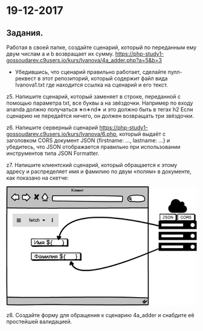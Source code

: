 # 19-12-2017

Задания.
---

Работая в своей папке, создайте сценарий, который по переданным ему двум числам a и b возвращает их сумму.
https://php-study1-gossoudarev.c9users.io/kurs/Ivanova/4a_adder.php?a=5&b=3
* Убедившись, что сценарий правильно работает, сделайте пулл-реквест в этот репозиторий, который содержит файл  вида Ivanova1.txt где находится ссылка на сценарий и его текст.

z5. Напишите сценарий, который заменяет в строке, переданной с помощью параметра txt, все буквы a на звёздочки. Например по входу ananda должно получаться ∗n∗nd∗ и это должно быть в тегах h2
Если сценарию не передаётся ничего, он должен возвращать три звёздочки.

z6. Напишите серверный сценарий https://php-study1-gossoudarev.c9users.io/kurs/Ivanova/6.php, который выдаёт с заголовком CORS документ  JSON {firstname: …, lastname: …} и убедитесь, что JSON отображается правильно при использовании инструментов типа JSON Formatter.

z7. Напишите клиентский сценарий, который обращается к этому адресу и распределяет имя и фамилию по двум «полям» в документе, как показано на скетче:

![alt scheme](images/php2.png "Начало работы")

z8. Создайте форму для обращения к сценарию 4a_adder и снабдите её простейшей валидацией.
